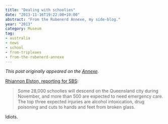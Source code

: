```yaml
---
title: "Dealing with schoolies"
date: "2013-11-16T19:22:00+10:00"
abstract: "From the Rubenerd Annexe, my side-blog."
year: "2013"
category: Museum
tag:
- australia
- news
- school
- from-tripleaes
- from-the-rubenerd-annexe
---
```

*This post originally appeared on the [Annexe](http://tripleaes.tumblr.com/post/67135411763/dealing-with-schoolies).*

[Rhiannon Elston, reporting for SBS]\:

> Some 28,000 schoolies will descend on the Queensland city during November, and more than 500 are expected to need emergency care. The top three expected injuries are alcohol intoxication, drug poisoning and cuts to hands and feet from broken glass.

Idiots.

[Rhiannon Elston, reporting for SBS]: http://www.sbs.com.au/news/article/2013/11/16/emergency-services-brace-schoolies-onslaught

